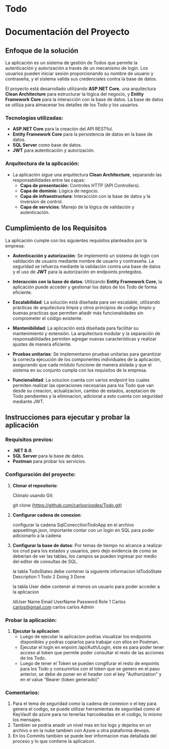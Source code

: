 # Todo

# Documentación del Proyecto

## Enfoque de la solución

La aplicación es un sistema de gestión de Todos que permite la autenticación y autorización a través de un mecanismo de login. Los usuarios pueden iniciar sesión proporcionando su nombre de usuario y contraseña, y el sistema valida sus credenciales contra la base de datos.

El proyecto está desarrollado utilizando **ASP.NET Core**, una arquitectura **Clean Architecture** para estructurar la lógica del negocio, y **Entity Framework Core** para la interacción con la base de datos. La base de datos se utiliza para almacenar los detalles de los Todo y los usuarios.

### Tecnologías utilizadas:
- **ASP.NET Core** para la creación del API RESTful.
- **Entity Framework Core** para la persistencia de datos en la base de datos.
- **SQL Server** como base de datos.
- **JWT** para autenticación y autorización.

### Arquitectura de la aplicación:
- La aplicación sigue una arquitectura **Clean Architecture**, separando las responsabilidades entre las capas:
  - **Capa de presentación**: Controles HTTP (API Controllers).
  - **Capa de dominio**: Lógica de negocio.
  - **Capa de infraestructura**: Interacción con la base de datos y la inversion de control.
  - **Capa de servicios**: Manejo de la lógica de validación y autenticación.

## Cumplimiento de los Requisitos

La aplicación cumple con los siguientes requisitos planteados por la empresa:

- **Autenticación y autorización**: Se implementó un sistema de login con validación de usuario mediante nombre de usuario y contraseña. La seguridad se refuerza mediante la validación contra una base de datos y el uso de **JWT** para la autorización en endpoints protegidos.
  
- **Interacción con la base de datos**: Utilizando **Entity Framework Core**, la aplicación puede acceder y gestionar los datos de los Todo de forma eficiente.

- **Escalabilidad**: La solución está diseñada para ser escalable, utilizando prácticas de arquitectura limpia y otros principios de codigo limpio y buenas practicas que permiten añadir más funcionalidades sin comprometer el código existente.

- **Mantenibilidad**: La aplicación está diseñada para facilitar su mantenimiento y extensión. La arquitectura modular y la separación de responsabilidades permiten agregar nuevas características y realizar ajustes de manera eficiente.

- **Pruebas unitarias**: Se implementaron pruebas unitarias para garantizar la correcta ejecución de los componentes individuales de la aplicación, asegurando que cada módulo funcione de manera aislada y que el sistema en su conjunto cumpla con los requisitos de la empresa.
  
- **Funcionalidad**: La solucion cuenta con varios endpoint los cuales permiten realizar las operaciones necesarias para los Todo que van desde su creacion, actualizacion, cambio de estados, aceptacion de Todo pendientes y la eliminacion, adicional a esto cuenta con seguridad mediante JWT.

## Instrucciones para ejecutar y probar la aplicación

### Requisitos previos:
- **.NET 8.0**.
- **SQL Server** para la base de datos.
- **Postman** para probar los servicios.

### Configuración del proyecto:

1. **Clonar el repositorio**:

   Clónalo usando Git:

   git clone (https://github.com/carlosriosdes/Todo.git)

2. **Configurar cadena de conexion**:
   
   configurar la cadena SqlConecctionTodoApp en el archivo appsettings.json, importante contar con un login en SQL para poder adicionarlo a la cadena
   
3. **Configurar la base de datos**:
   Por temas de tiempo no alcance a realizar los crud para los estados y usuarios, pero dejo evidencia de como se deberian de ver las tablas, los campos se pueden ingresar por medio del editor de consultas de SQL.
   
   la tabla TodoStates debe contener la siguiente informacion 
   IdTodoState	Description
      1	          Todo
      2	          Doing
      3	          Done
   
   la tabla User debe contener al menos un usuario para poder acceder a la aplicacion
   
   IdUser	Name	Email	UserName	Password	Role
    1	Carlos	carlos@gmail.com	carlos	carlos	Admin

### Probar la aplicación:

1. **Ejecutar la aplicacion**:
   * Luego de ejecutar la aplicacion podras visualizar los endpoints disponibles y podras copiarlos para trabajar con ellos en Postman.
   * Ejecutar el login en enpoint /api/Auth/Login, este es para poder tener acceso al token que permite poder consultar el resto de las acciones de los Todo.
   * Luego de tener el Token se pueden congifurar el resto de enpoints para los Todo y consumirlos con el token que se genero en el paso anterior, se debe de poner en el header con el key "Authorization" y en el value "Bearer (token generado)"

### Comentarios:

1. Para el tema de seguridad como la cadena de conexion o el key para genera el codigo, se puede utilizar herramientas de seguridad como el KeyVault de azure para no tenerlas harcodeadas en el codigo, lo mismo los mensajes.
2. Tambien se podria anadir un nivel mas en los logs y dejarlos en un archivo o en la nube tambien con Azure u otra plataforma devops.
3. En los Commits tambien se puede leer informacion mas detallada del proceso y lo que contiene la aplicaicon.




























   
